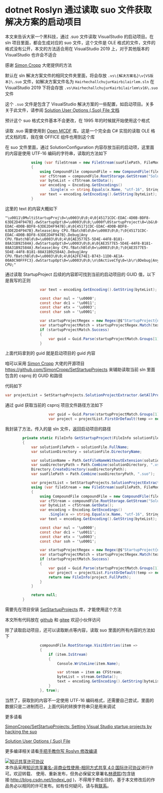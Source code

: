 # dotnet Roslyn 通过读取 suo 文件获取解决方案的启动项目

本文来告诉大家一个黑科技，通过 .suo 文件读取 VisualStudio 的启动项目。在 sln 项目里面，都会生成对应的 suo 文件，这个文件是 OLE 格式的文件，文件的格式没有公开，本文的方法适合用在 VisualStudio 2019 上，对于其他版本的 VisualStudio 也许会不适合

<!--more-->
<!-- CreateTime:2021/4/28 20:39:45 -->


<!-- 发布 -->
<!-- 标签：Roslyn,MSBuild,编译器 -->

感谢 [Simon Cropp](https://github.com/SimonCropp) 大佬提供的方法

默认在 sln 解决方案文件的相同文件夹里面，将会存放 `.vs\{解决方案名}\v{VS版本}\.suo` 文件，如解决方案文件名为 `HairhechallchujurKairbilairlem.sln` 在 VisualStudio 2019 下将会存放 `.vs\HairhechallchujurKairbilairlem\v16\.suo` 文件

这个 `.suo` 文件是包含了 VisualStudio 解决方案的一些配置，如启动项目。关多关于此文件，请参阅 [Solution User Options (.Suo) File 文档](https://docs.microsoft.com/zh-cn/previous-versions/visualstudio/visual-studio-2015/extensibility/internals/solution-user-options-dot-suo-file?view=vs-2015&WT.mc_id=WD-MVP-5003260 )

预计这个 suo 格式文件基本不会更改，在 1995 年的时候就开始使用这个格式

读取 .suo 需要使用到 [Open MCDF](https://github.com/ironfede/openmcdf) 库。这是一个完全由 C# 实现的读取 OLE 格式文档的库，我在做 OFFICE 组件也用到这个库

在 suo 文件里面，通过 SolutionConfiguration 内容存放当前的启动项，这里面的内容是使用 UTF-16 编码的字符串，读取的方法如下

```csharp
            using (var fileStream = new FileStream(suoFilePath, FileMode.Open))
            {
                using CompoundFile compoundFile = new CompoundFile(fileStream, CFSUpdateMode.ReadOnly, CFSConfiguration.SectorRecycle | CFSConfiguration.EraseFreeSectors);
                var cfStream = compoundFile.RootStorage.GetStream("SolutionConfiguration");
                var byteList = cfStream.GetData();
                var encoding = Encoding.GetEncodings()
                    .Single(x => string.Equals(x.Name, "utf-16", StringComparison.OrdinalIgnoreCase));
                var text = encoding.GetEncoding().GetString(byteList);
            }
```

这里的 text 的内容大概如下

```
"\u0011\0MultiStartupProj\0=\u0003\0\0;4\0{45171CDC-EDAC-4D0B-BDF8-63DE2D4F947B}.dwStartupOpt\0=\u0003\0\0;\u000f\0StartupProject\0=\b&\0{45171CDC-EDAC-4D0B-BDF8-63DE2D4F947B};A\0{45171CDC-EDAC-4D0B-BDF8-63DE2D4F947B}.Release|Any CPU.fBatchBld\0=\u0003\0\0;?\0{45171CDC-EDAC-4D0B-BDF8-63DE2D4F947B}.Debug|Any CPU.fBatchBld\0=\u0003\0\0;4\0{AE3577E5-5D4E-44F8-B181-88A31B92584A}.dwStartupOpt\0=\u0003\0\0;A\0{AE3577E5-5D4E-44F8-B181-88A31B92584A}.Release|Any CPU.fBatchBld\0=\u0003\0\0;?\0{AE3577E5-5D4E-44F8-B181-88A31B92584A}.Debug|Any CPU.fBatchBld\0=\u0003\0\0;4\0{A2FE74E1-B743-11D0-AE1A-00A0C90FFFC3}.dwStartupOpt\0=\u0003\0\0;\n\0ActiveCfg\0=\b\r\0Debug|Any CPU;"
```

通过读取 StartupProject 后续的内容即可找到当前的启动项目的 GUID 值，以下是我写的正则

```csharp
                var text = encoding.GetEncoding().GetString(byteList);

                const char nul = '\u0000';
                const char dc1 = '\u0011';
                const char etx = '\u0003';
                const char soh = '\u0001';

                var startupProjectRegex = new Regex(@$"StartupProject{nul}={'\b'}&{nul}(.{'{'}{38}{'}'});A");
                var startupProjectMatch = startupProjectRegex.Match(text);
                if (startupProjectMatch.Success)
                {
                    var guid = Guid.Parse(startupProjectMatch.Groups[1].Value);
                }
```

上面代码拿到的 guid 就是启动项目的 guid 内容

咱可以采用 [Simon Cropp](https://github.com/SimonCropp) 大佬的开源项目 https://github.com/SimonCropp/SetStartupProjects 来辅助读取当前 sln 里面包含的 csproj 的 GUID 和路径

代码如下

```csharp
var projectList = SetStartupProjects.SolutionProjectExtractor.GetAllProjectFiles(solutionFile.FullName).ToList();
```

通过 guid 获取当前的 csproj 项目文件路径方法如下

```csharp
                    var guid = Guid.Parse(startupProjectMatch.Groups[1].Value);
                    var project = projectList.FirstOrDefault(temp => new Guid(temp.Guid) == guid);
```

我封装了方法，传入的是 sln 文件，返回启动项目的路径

```csharp
        private static FileInfo GetStartupProject(FileInfo solutionFile)
        {
            var solutionFilePath = solutionFile.FullName;
            var solutionDirectory = solutionFile.DirectoryName;

            var solutionName = Path.GetFileNameWithoutExtension(solutionFilePath);
            var suoDirectoryPath = Path.Combine(solutionDirectory, ".vs", solutionName, "v16");
            Directory.CreateDirectory(suoDirectoryPath);
            var suoFilePath = Path.Combine(suoDirectoryPath, ".suo");

            var projectList = SetStartupProjects.SolutionProjectExtractor.GetAllProjectFiles(solutionFile.FullName).ToList();
            using (var fileStream = new FileStream(suoFilePath, FileMode.Open))
            {
                using CompoundFile compoundFile = new CompoundFile(fileStream, CFSUpdateMode.ReadOnly, CFSConfiguration.SectorRecycle | CFSConfiguration.EraseFreeSectors);
                var cfStream = compoundFile.RootStorage.GetStream("SolutionConfiguration");
                var byteList = cfStream.GetData();
                var encoding = Encoding.GetEncodings()
                    .Single(x => string.Equals(x.Name, "utf-16", StringComparison.OrdinalIgnoreCase));
                var text = encoding.GetEncoding().GetString(byteList);

                const char nul = '\u0000';
                const char dc1 = '\u0011';
                const char etx = '\u0003';
                const char soh = '\u0001';

                var startupProjectRegex = new Regex(@$"StartupProject{nul}={'\b'}&{nul}(.{'{'}{38}{'}'});A");
                var startupProjectMatch = startupProjectRegex.Match(text);
                if (startupProjectMatch.Success)
                {
                    var guid = Guid.Parse(startupProjectMatch.Groups[1].Value);
                    var project = projectList.FirstOrDefault(temp => new Guid(temp.Guid) == guid);
                    return new FileInfo(project.FullPath);
                }
            }

            return null;
        }
```

需要先在项目安装 [SetStartupProjects](https://www.nuget.org/packages/SetStartupProjects/ ) 库，才能使用这个方法

本文所有代码放在 [github](https://github.com/lindexi/lindexi_gd/tree/8560b967e202124f78e2cb47c0279b48bffb1cb5/HairhechallchujurKairbilairlem) 和 [gitee](https://gitee.com/lindexi/lindexi_gd/tree/8560b967e202124f78e2cb47c0279b48bffb1cb5/HairhechallchujurKairbilairlem) 欢迎小伙伴访问


除了读取启动项目，还可以读取断点等内容，读取 suo 里面的所有内容的方法如下

```csharp
                compoundFile.RootStorage.VisitEntries(item =>
                {
                    if (item.IsStream)
                    {
                        Console.WriteLine(item.Name);

                        var stream = item as CFStream;
                        byteList = stream.GetData();
                        text = encoding.GetEncoding().GetString(byteList);
                    }
                }, true);
```

当然了，获取到的内容不一定使用 UTF-16 编码格式，还需要自己尝试，里面的数据只是二进制而已，上面代码的转换字符串只是用来调试

更多请看

[SimonCropp/SetStartupProjects: Setting Visual Studio startup projects by hacking the suo](https://github.com/SimonCropp/SetStartupProjects )

[Solution User Options (.Suo) File](https://docs.microsoft.com/zh-cn/previous-versions/visualstudio/visual-studio-2015/extensibility/internals/solution-user-options-dot-suo-file?view=vs-2015&WT.mc_id=WD-MVP-5003260 )

更多编译相关请看[手把手教你写 Roslyn 修改编译](https://blog.lindexi.com/post/roslyn.html )

<a rel="license" href="http://creativecommons.org/licenses/by-nc-sa/4.0/"><img alt="知识共享许可协议" style="border-width:0" src="https://licensebuttons.net/l/by-nc-sa/4.0/88x31.png" /></a><br />本作品采用<a rel="license" href="http://creativecommons.org/licenses/by-nc-sa/4.0/">知识共享署名-非商业性使用-相同方式共享 4.0 国际许可协议</a>进行许可。欢迎转载、 使用、重新发布，但务必保留文章署名[林德熙](http://blog.csdn.net/lindexi_gd)(包含链接:http://blog.csdn.net/lindexi_gd )，不得用于商业目的，基于本文修改后的作品务必以相同的许可发布。如有任何疑问，请与我[联系](mailto:lindexi_gd@163.com)。  
